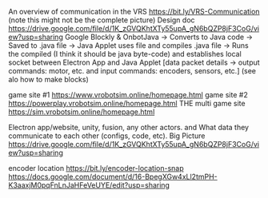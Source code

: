 An overview of communication in the VRS  https://bit.ly/VRS-Communication (note this might not be the complete picture)
Design doc https://drive.google.com/file/d/1K_zGVQKhtXTy55upA_gN6bQZP8jF3CoG/view?usp=sharing 
Google Blockly & OnbotJava → Converts to Java code → Saved to .java file → Java Applet uses file and compiles .java file → Runs the compiled (I think it should be java byte-code) and establishes local socket between Electron App and Java Applet [data packet details → output commands: motor, etc. and input commands: encoders, sensors, etc.]
 (see alo how to make blocks)

game site #1 https://www.vrobotsim.online/homepage.html
game site #2  https://powerplay.vrobotsim.online/homepage.html
THE multi game site https://sim.vrobotsim.online/homepage.html

Electron app/website, unity, fusion, any other actors. and What data they communicate to each other (configs, code, etc).
Big Picture https://drive.google.com/file/d/1K_zGVQKhtXTy55upA_gN6bQZP8jF3CoG/view?usp=sharing

 encoder location   https://bit.ly/encoder-location-snap
https://docs.google.com/document/d/16-BpegXGw4xLl2tmPH-K3aaxjM0pqFnLnJaHFeVeUYE/edit?usp=sharing
